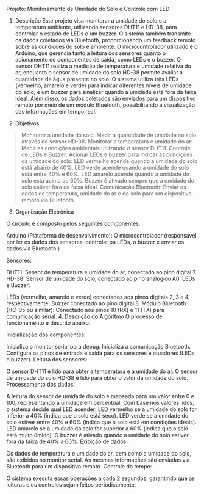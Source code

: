 Projeto: Monitoramento de Umidade do Solo e Controle com LED






1. Descrição
Este projeto visa monitorar a umidade do solo e a temperatura ambiente, utilizando sensores DHT11 e HD-38, para controlar o estado de LEDs e um buzzer.
O sistema também transmite os dados coletados via Bluetooth, proporcionando um feedback remoto sobre as condições do solo e ambiente.
 O microcontrolador utilizado é o Arduino, que gerencia tanto a leitura dos sensores quanto o acionamento de componentes de saída, como LEDs e o buzzer.
O sensor DHT11 realiza a medição de temperatura e umidade relativa do ar, enquanto o sensor de umidade do solo HD-38 permite avaliar a quantidade de água presente no solo.
O sistema utiliza três LEDs (vermelho, amarelo e verde) para indicar diferentes níveis de umidade do solo, e um buzzer para sinalizar quando a umidade está fora da faixa ideal.
Além disso, os dados coletados são enviados para um dispositivo remoto por meio de um módulo Bluetooth, possibilitando a visualização das informações em tempo real.

2. Objetivos
>Monitorar a umidade do solo: Medir a quantidade de umidade no solo através do sensor HD-38.
>Monitorar a temperatura e umidade do ar: Medir as condições ambientais utilizando o sensor DHT11.
>Controle de LEDs e Buzzer: Acionar LEDs e buzzer para indicar as condições da umidade do solo:
>LED vermelho acende quando a umidade do solo está abaixo de 40%.
>LED verde acende quando a umidade do solo está entre 40% e 60%.
>LED amarelo acende quando a umidade do solo está acima de 60%.
>Buzzer é ativado sempre que a umidade do solo estiver fora da faixa ideal.
>Comunicação Bluetooth: Enviar os dados de temperatura, umidade do ar e do solo para um dispositivo remoto via Bluetooth.


3. Organização Eletrônica
   
O circuito é composto pelos seguintes componentes:

Arduino (Plataforma de desenvolvimento):
O microcontrolador (responsável por ler os dados dos sensores, controlar os LEDs, o buzzer e enviar os dados via Bluetooth.)

Sensores:

DHT11: Sensor de temperatura e umidade do ar, conectado ao pino digital 7.
HD-38: Sensor de umidade do solo, conectado ao pino analógico A0.
LEDs e Buzzer:

LEDs
(vermelho, amarelo e verde) conectados aos pinos digitais 2, 3 e 4, respectivamente.
Buzzer conectado ao pino digital 8.
Módulo Bluetooth (HC-05 ou similar): Conectado aos pinos 10 (RX) e 11 (TX) para comunicação serial.
4. Descrição do Algoritmo
O processo de funcionamento é descrito abaixo:

Inicialização dos componentes:

Inicializa o monitor serial para debug.
Inicializa a comunicação Bluetooth.
Configura os pinos de entrada e saída para os sensores e atuadores (LEDs e buzzer).
Leitura dos sensores:

O sensor DHT11 é lido para obter a temperatura e a umidade do ar.
O sensor de umidade do solo HD-38 é lido para obter o valor da umidade do solo.
Processamento dos dados:

A leitura do sensor de umidade do solo é mapeada para um valor entre 0 e 100, representando a umidade em percentual.
Com base nos valores lidos, o sistema decide qual LED acender:
LED vermelho se a umidade do solo for inferior a 40% (indica que o solo está seco).
LED verde se a umidade do solo estiver entre 40% e 60% (indica que o solo está em condições ideais).
LED amarelo se a umidade do solo for superior a 60% (indica que o solo está muito úmido).
O buzzer é ativado quando a umidade do solo estiver fora da faixa de 40% a 60%.
Exibição de dados:

Os dados de temperatura e umidade do ar, bem como a umidade do solo, são exibidos no monitor serial.
As mesmas informações são enviadas via Bluetooth para um dispositivo remoto.
Controle do tempo:

O sistema executa essas operações a cada 2 segundos, garantindo que as leituras e os controles sejam feitos periodicamente.
